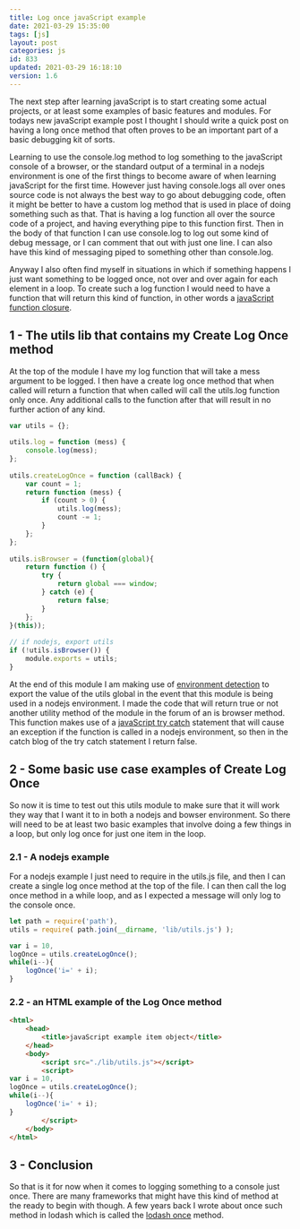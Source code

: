 ```yaml
---
title: Log once javaScript example
date: 2021-03-29 15:35:00
tags: [js]
layout: post
categories: js
id: 833
updated: 2021-03-29 16:18:10
version: 1.6
---
```


The next step after learning javaScript is to start creating some actual projects, or at least some examples of basic features and modules. For todays new javaScript example post I thought I should write a quick post on having a long once method that often proves to be an important part of a basic debugging kit of sorts.

Learning to use the console.log method to log something to the javaScript console of a browser, or the standard output of a terminal in a nodejs environment is one of the first things to become aware of when learning javaScript for the first time. However just having console.logs all over ones source code is not always the best way to go about debugging code, often it might be better to have a custom log method that is used in place of doing something such as that. That is having a log function all over the source code of a project, and having everything pipe to this function first. Then in the body of that function I can use console.log to log out some kind of debug message, or I can comment that out with just one line. I can also have this kind of messaging piped to something other than console.log.

Anyway I also often find myself in situations in which if something happens I just want something to be logged once, not over and over again for each element in a loop. To create such a log function I would need to have a function that will return this kind of function, in other words a [javaScript function closure](/2019/02/22/js-javascript-closure/).

<!-- more -->

## 1 - The utils lib that contains my Create Log Once method

At the top of the module I have my log function that will take a mess argument to be logged. I then have a create log once method that when called will return a function that when called will call the utils.log function only once. Any additional calls to the function after that will result in no further action of any kind.

```js
var utils = {};
 
utils.log = function (mess) {
    console.log(mess);
};
 
utils.createLogOnce = function (callBack) {
    var count = 1;
    return function (mess) {
        if (count > 0) {
            utils.log(mess);
            count -= 1;
        }
    };
};
 
utils.isBrowser = (function(global){
    return function () {
        try {
            return global === window;
        } catch (e) {
            return false;
        }
    };
}(this));
 
// if nodejs, export utils
if (!utils.isBrowser()) {
    module.exports = utils;
}
```


At the end of this module I am making use of [environment detection](https://stackoverflow.com/questions/17575790/environment-detection-node-js-or-browser) to export the value of the utils global in the event that this module is being used in a nodejs environment. I made the code that will return true or not another utility method of the module in the forum of an is browser method. This function makes use of a [javaScript try catch](/2019/03/02/js-javascript-try/) statement that will cause an exception if the function is called in a nodejs environment, so then in the catch blog of the try catch statement I return false.

## 2 - Some basic use case examples of Create Log Once

So now it is time to test out this utils module to make sure that it will work they way that I want it to in both a nodejs and bowser environment. So there will need to be at least two basic examples that involve doing a few things in a loop, but only log once for just one item in the loop.

### 2.1 - A nodejs example

For a nodejs example I just need to require in the utils.js file, and then I can create a single log once method at the top of the file. I can then call the log once method in a while loop, and as I expected a message will only log to the console once.

```js
let path = require('path'),
utils = require( path.join(__dirname, 'lib/utils.js') );

var i = 10,
logOnce = utils.createLogOnce();
while(i--){
    logOnce('i=' + i);
}
```

### 2.2 - an HTML example of the Log Once method

```html
<html>
    <head>
        <title>javaScript example item object</title>
    </head>
    <body>
        <script src="./lib/utils.js"></script>
        <script>
var i = 10,
logOnce = utils.createLogOnce();
while(i--){
    logOnce('i=' + i);
}
        </script>
    </body>
</html>
```

## 3 - Conclusion

So that is it for now when it comes to logging something to a console just once. There are many frameworks that might have this kind of method at the ready to begin with though. A few years back I wrote about once such method in lodash which is called the [lodash once](/2017/12/04/lodash_once/) method.
